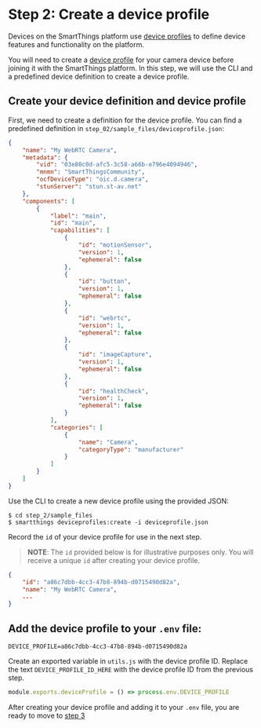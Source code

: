 # Step 2: Create a device profile

Devices on the SmartThings platform use [device profiles](https://developer.smartthings.com/docs/devices/device-profiles/) to define device features and functionality on the platform. 

You will need to create a [device profile](https://developer.smartthings.com/docs/devices/device-profiles/) for your camera device before joining it with the SmartThings platform. In this step, we will use the CLI and a predefined device definition to create a device profile. 

## Create your device definition and device profile 

First, we need to create a definition for the device profile.
You can find a predefined definition in `step_02/sample_files/deviceprofile.json`:

```json
{
	"name": "My WebRTC Camera",
	"metadata": {
		"vid": "03e80c0d-afc5-3c58-a66b-e796e4094946",
		"mnmn": "SmartThingsCommunity",
		"ocfDeviceType": "oic.d.camera",
		"stunServer": "stun.st-av.net"
	},
	"components": [
		{
			"label": "main",
			"id": "main",
			"capabilities": [
				{
					"id": "motionSensor",
					"version": 1,
					"ephemeral": false
				},
				{
					"id": "button",
					"version": 1,
					"ephemeral": false
				},
				{
					"id": "webrtc",
					"version": 1,
					"ephemeral": false
				},
				{
					"id": "imageCapture",
					"version": 1,
					"ephemeral": false
				},
				{
					"id": "healthCheck",
					"version": 1,
					"ephemeral": false
				}
			],
			"categories": [
				{
					"name": "Camera",
					"categoryType": "manufacturer"
				}
			]
		}
	]
}
```

Use the CLI to create a new device profile using the provided JSON:

	$ cd step_2/sample_files
	$ smartthings deviceprofiles:create -i deviceprofile.json

Record the `id` of your device profile for use in the next step.

> **NOTE**: The `id` provided below is for illustrative purposes only. You will receive a unique `id` after creating your device profile. 

```json
{
    "id": "a86c7dbb-4cc3-47b8-894b-d0715490d82a",
    "name": "My WebRTC Camera",
	...
}
```

## Add the device profile to your `.env` file:

```
DEVICE_PROFILE=a86c7dbb-4cc3-47b8-894b-d0715490d82a
```

Create an exported variable in `utils.js` with the device profile ID. Replace the text
`DEVICE_PROFILE_ID_HERE` with the device profile ID from the previous step.

```js
module.exports.deviceProfile = () => process.env.DEVICE_PROFILE
```

After creating your device profile and adding it to your `.env` file, you are ready to move to [step 3](../step_3/STEP_3.md)
